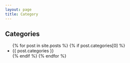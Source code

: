 ```yaml
---
layout: page
title: Category
---
```


<h2>Categories</h2>

<ul>
    {% for post in site.posts %}
    {% if post.categories[0] %}
    <li><a>{{ post.categories }}</a></li>
    {% endif %}
    {% endfor %}
</ul>









